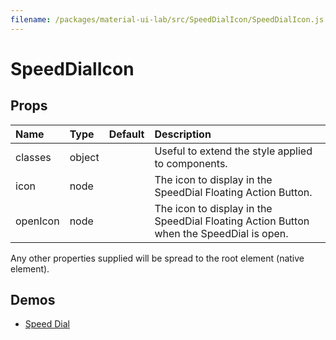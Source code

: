 ```yaml
---
filename: /packages/material-ui-lab/src/SpeedDialIcon/SpeedDialIcon.js
---
```


<!--- This documentation is automatically generated, do not try to edit it. -->

# SpeedDialIcon



## Props

| Name | Type | Default | Description |
|:-----|:-----|:--------|:------------|
| <span class="prop-name">classes</span> | <span class="prop-type">object |   | Useful to extend the style applied to components. |
| <span class="prop-name">icon</span> | <span class="prop-type">node |   | The icon to display in the SpeedDial Floating Action Button. |
| <span class="prop-name">openIcon</span> | <span class="prop-type">node |   | The icon to display in the SpeedDial Floating Action Button when the SpeedDial is open. |

Any other properties supplied will be spread to the root element (native element).

## Demos

- [Speed Dial](/lab/speed-dial)

